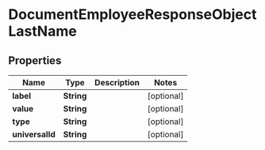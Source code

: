

# DocumentEmployeeResponseObjectLastName


## Properties

| Name | Type | Description | Notes |
|------------ | ------------- | ------------- | -------------|
|**label** | **String** |  |  [optional] |
|**value** | **String** |  |  [optional] |
|**type** | **String** |  |  [optional] |
|**universalId** | **String** |  |  [optional] |



